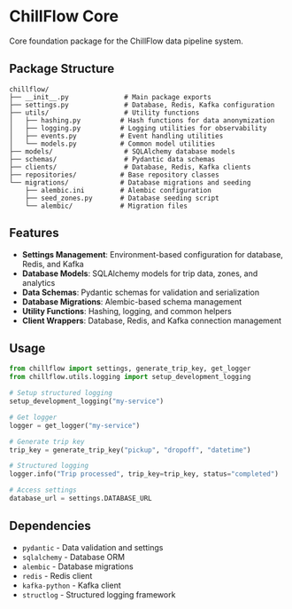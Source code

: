 # ChillFlow Core

Core foundation package for the ChillFlow data pipeline system.

## Package Structure

```
chillflow/
├── __init__.py              # Main package exports
├── settings.py              # Database, Redis, Kafka configuration
├── utils/                   # Utility functions
│   ├── hashing.py          # Hash functions for data anonymization
│   ├── logging.py          # Logging utilities for observability
│   ├── events.py           # Event handling utilities
│   └── models.py           # Common model utilities
├── models/                  # SQLAlchemy database models
├── schemas/                 # Pydantic data schemas
├── clients/                 # Database, Redis, Kafka clients
├── repositories/           # Base repository classes
└── migrations/             # Database migrations and seeding
    ├── alembic.ini         # Alembic configuration
    ├── seed_zones.py       # Database seeding script
    └── alembic/            # Migration files
```

## Features

- **Settings Management**: Environment-based configuration for database, Redis, and Kafka
- **Database Models**: SQLAlchemy models for trip data, zones, and analytics
- **Data Schemas**: Pydantic schemas for validation and serialization
- **Database Migrations**: Alembic-based schema management
- **Utility Functions**: Hashing, logging, and common helpers
- **Client Wrappers**: Database, Redis, and Kafka connection management

## Usage

```python
from chillflow import settings, generate_trip_key, get_logger
from chillflow.utils.logging import setup_development_logging

# Setup structured logging
setup_development_logging("my-service")

# Get logger
logger = get_logger("my-service")

# Generate trip key
trip_key = generate_trip_key("pickup", "dropoff", "datetime")

# Structured logging
logger.info("Trip processed", trip_key=trip_key, status="completed")

# Access settings
database_url = settings.DATABASE_URL
```

## Dependencies

- `pydantic` - Data validation and settings
- `sqlalchemy` - Database ORM
- `alembic` - Database migrations
- `redis` - Redis client
- `kafka-python` - Kafka client
- `structlog` - Structured logging framework

